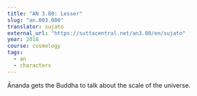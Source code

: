 ```yaml
---
title: "AN 3.80: Lesser"
slug: "an.003.080"
translator: sujato
external_url: "https://suttacentral.net/an3.80/en/sujato"
year: 2018
course: cosmology
tags:
  - an
  - characters
---
```


Ānanda gets the Buddha to talk about the scale of the universe.
